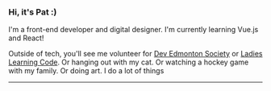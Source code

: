 ### Hi, it's Pat :)

I'm a front-end developer and digital designer. I'm currently learning Vue.js and React! 

Outside of tech, you'll see me volunteer for [Dev Edmonton Society](devedmonton.com) or [Ladies Learning Code](https://www.canadalearningcode.ca/). Or hanging out with my cat. Or watching a hockey game with my family. Or doing art. I do a lot of things 

---
